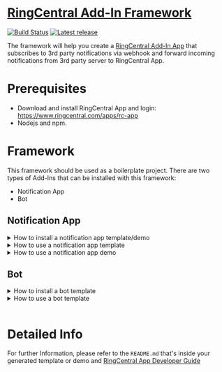 # [RingCentral Add-In Framework](https://github.com/ringcentral/ringcentral-add-in-framework-js)

[![Build Status](https://github.com/ringcentral/ringcentral-add-in-framework-js/actions/workflows/release.yaml/badge.svg)](https://github.com/ringcentral/ringcentral-add-in-framework-js/actions)
[![Latest release](https://img.shields.io/github/v/release/ringcentral/ringcentral-add-in-framework-js)](https://github.com/ringcentral/ringcentral-add-in-framework-js/releases)


The framework will help you create a [RingCentral Add-In App](https://developers.ringcentral.com/guide/team-messaging/add-ins) that subscribes to 3rd party notifications via webhook and forward incoming notifications from 3rd party server to RingCentral App.

# Prerequisites

- Download and install RingCentral App and login: https://www.ringcentral.com/apps/rc-app
- Nodejs and npm.

# Framework

This framework should be used as a boilerplate project. There are two types of Add-Ins that can be installed with this framework:
- Notification App
- Bot

## Notification App
<details>
  <summary>How to install a notification app template/demo</summary>
This framework contains several app template variations due to the fact that different 3rd party platforms have different designs on their APIs. Before starting the installation, please:
1. Go to 3rd party platform and register a new app there. For most platforms who have OAuth flow implementation, there will be `ClientId` and `ClientSecret` generated for your app.
2. If 3rd party platform uses `OAuth`, please check if it uses `accessToken` + `refreshToken` OR just `accessToken`.
3. If 3rd party platform uses `OAuth`, please find their API endpoints for authorization and access token exchange.
   
Then install a `app-template` with following commands:

```bash
npx ringcentral-add-in-framework app-template

OR

npx ringcentral-add-in-framework at
```

We also have simple `app-demo` that are based on the template and they'll be up and running with a few steps to configure. Demos can be installed with:

```bash
npx ringcentral-add-in-framework app-demo

OR

npx ringcentral-add-in-framework ad
```
</details>

<details>
  <summary>How to use a notification app template</summary>
To work with a plain `app-template`, we want to fill in our business logic in handlers which are for:
- Authorization (authorize Add-In server with user's 3rd party platform account)
- Subscription (create event subscription on 3rd party platform)
- Notification (receive and format data from 3rd party platform when subscribed events happen)

### Coding

Please follow the steps inside the handlers. For example, authorization handler in `template` looks like:

```javascript
// Step.1: Get user info from 3rd party API call
const userInfoResponse = { id: "id", email: "email", name: "name"}   // [REPLACE] this line with actual call
const userId = userInfoResponse.id; // [REPLACE] this line with user id from actual response
// Find if it's existing user in our database
let user = await User.findByPk(userId);
// Step.2: If user doesn't exist, we want to create a new one
if (!user) {
    user = await User.create({
        id: userId,
        accessToken: accessToken,
        refreshToken: refreshToken,
        tokenExpiredAt: expires,
        email: userInfoResponse.email, // [REPLACE] this with actual user email in response, [DELETE] this line if user info doesn't contain email
        name: userInfoResponse.name, // [REPLACE] this with actual user name in response, [DELETE] this line if user info doesn't contain name
    });
}
```

Focus on `[REPLACE]` and `[DELETE]` tags. If we want to integrate Asana, then it'd be:

```javascript
// Step1: Get user info from 3rd party API call
const client = Asana.Client.create().useAccessToken(accessToken); // create Asana client object
const userInfo = await client.users.me();   // call Asana to get user info
const userId = userInfo.gid; // get user id
// Find if it's existing user in our database
let user = await User.findByPk(userId);
// Step2: If user doesn't exist, we want to create a new one
if (!user) {
    await User.create({
        id: userId,
        accessToken: accessToken,
        refreshToken: refreshToken,
        tokenExpiredAt: expires
    });
}
```

</details>

<details>
  <summary>How to use a notification app demo</summary>
It's a lot easier than using a `template`, and `demos` are essentially `templates` with platform-dependent logic written to implement simple functionality. Therefore a few cli commands would make it up and run.

At the moment, we have `demos` for `Github`, `Asana` and `Gitlab`.

</details>

## Bot
<details>
  <summary>How to install a bot template</summary>
To install a `bot-template`, use:

```bash
npx ringcentral-add-in-framework bot-template

OR

npx ringcentral-add-in-framework bt
```
</details>

<details>
  <summary>How to use a bot template</summary>

### Quick Try
A `bot-template` would be up-and-running without any extra code. Here's how:

1. run `npm i` and then `npm run ngrok`. We'll get `https://xxxxxx.ngrok.io` as our server address.
2. Create a Bot Add-In on developer.ringcentral.com, and go to app settings. (Additional Info on creating a bot: https://developers.ringcentral.com/guide/team-messaging/bots/walkthrough)
   1. OAuth Redirect URI: `https://xxxxxx.ngrok.io/bot/oauth`
   2. App Permissions: Read Messages, Read Accounts, Team Messaging, Webhook Subscriptions, Edit Messages
   3. Outbound Webhook URL: `https://xxxxxx.ngrok.io/interactive-messages`
   4. Note down `SharedSecret`
3. We'll also get `ClientId` and `ClientSecret` for the app after created. Let's then fill in `.env` file with:

```bash
RINGCENTRAL_CHATBOT_SERVER=https://xxxxxxx.ngrok.io

RINGCENTRAL_CHATBOT_CLIENT_ID={ClientId}

RINGCENTRAL_CHATBOT_CLIENT_SECRET={ClientSecret}

RINGCENTRAL_SERVER=https://platform.devtest.ringcentral.com

RINGCENTRAL_CHATBOT_EXPRESS_PORT=6066

RINGCENTRAL_CHATBOT_DATABASE_CONNECTION_URI=sqlite://./db.sqlite

# Credentials for admin actions
RINGCENTRAL_CHATBOT_ADMIN_USERNAME=admin
RINGCENTRAL_CHATBOT_ADMIN_PASSWORD=password

# RingCentral Add-In App interactive message shared secret
RINGCENTRAL_SHARED_SECRET={SharedSecret}
```

4. Open another terminal and run `npm run start`
5. On developer portal, go to your bot app's `Bot` tab and do `Add To RingCentral`
6. Go to `https://app.devtest.ringcentral.com` to test it with direct message or @{yourBotName} in a team conversation with command `hello` and `card`

### Development

New bot command, in `src/handlers/botHandler.js`, add a new `case`:

```javascript
case 'new command':
    // send text
    const myText = '';
    await bot.sendMessage(group.id, { text: myText });
    // Or, send adaptive card. Here we use adaptive card template package, please refer to the use of it in the template
    // https://adaptivecards.io/designer/ is a great tool to design your card
    const card = {};
    await bot.sendAdaptiveCard(group.id, card);
```

</details>

<br>

# Detailed Info

For further Information, please refer to the `README.md` that's inside your generated template or demo and [RingCentral App Developer Guide](https://developers.ringcentral.com/guide/applications)
